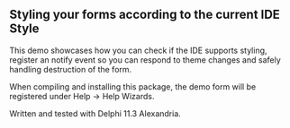 ## Styling your forms according to the current IDE Style

This demo showcases how you can check if the IDE supports styling, register an notify event so you can respond to theme changes and safely handling destruction of the form.

When compiling and installing this package, the demo form will be registered under Help -> Help Wizards.

Written and tested with Delphi 11.3 Alexandria.